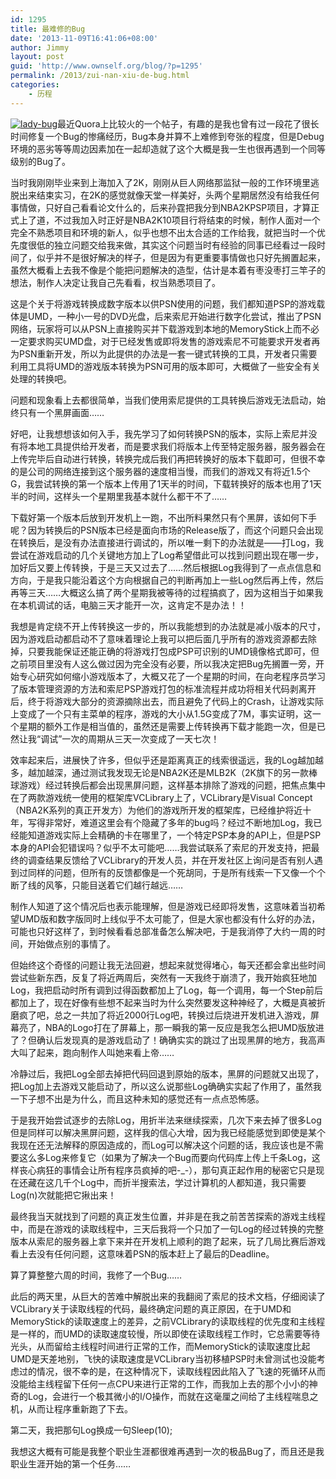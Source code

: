 ```yaml
---
id: 1295
title: 最难修的Bug
date: '2013-11-09T16:41:06+08:00'
author: Jimmy
layout: post
guid: 'http://www.ownself.org/blog/?p=1295'
permalink: /2013/zui-nan-xiu-de-bug.html
categories:
    - 历程
---
```


[![lady-bug](/wp-content/uploads/2013/11/lady-bug-300x180.jpg)](/wp-content/uploads/2013/11/lady-bug.jpg)最近Quora上比较火的一个帖子，有趣的是我也曾有过一段花了很长时间修复一个Bug的惨痛经历，Bug本身并算不上难修到夸张的程度，但是Debug环境的恶劣等等周边因素加在一起却造就了这个大概是我一生也很再遇到一个同等级别的Bug了。

当时我刚刚毕业来到上海加入了2K，刚刚从巨人网络那监狱一般的工作环境里逃脱出来结束实习，在2K的感觉就像天堂一样美好，头两个星期居然没有给我任何事情做，只好自己看看论文什么的，后来孙霆把我分到NBA2KPSP项目，才算正式上了道，不过我加入时正好是NBA2K10项目行将结束的时候，制作人面对一个完全不熟悉项目和环境的新人，似乎也想不出太合适的工作给我，就把当时一个优先度很低的独立问题交给我来做，其实这个问题当时有经验的同事已经看过一段时间了，似乎并不是很好解决的样子，但是因为有更重要事情做也只好先搁置起来，虽然大概看上去我不像是个能把问题解决的造型，估计是本着有枣没枣打三竿子的想法，制作人决定让我自己先看看，权当熟悉项目了。

这是个关于将游戏转换成数字版本以供PSN使用的问题，我们都知道PSP的游戏载体是UMD，一种小一号的DVD光盘，后来索尼开始进行数字化尝试，推出了PSN网络，玩家将可以从PSN上直接购买并下载游戏到本地的MemoryStick上而不必一定要求购买UMD盘，对于已经发售或即将发售的游戏索尼不可能要求开发者再为PSN重新开发，所以为此提供的办法是一套一键式转换的工具，开发者只需要利用工具将UMD的游戏版本转换为PSN可用的版本即可，大概做了一些安全有关处理的转换吧。

问题和现象看上去都很简单，当我们使用索尼提供的工具转换后游戏无法启动，始终只有一个黑屏画面……

好吧，让我想想该如何入手，我先学习了如何转换PSN的版本，实际上索尼并没有将本地工具提供给开发者，而是要求我们将版本上传至特定服务器，服务器会在上传完毕后自动进行转换，转换完成后我们再把转换好的版本下载即可，但很不幸的是公司的网络连接到这个服务器的速度相当慢，而我们的游戏又有将近1.5个G，我尝试转换的第一个版本上传用了1天半的时间，下载转换好的版本也用了1天半的时间，这样头一个星期里我基本就什么都干不了……

下载好第一个版本后放到开发机上一跑，不出所料果然只有个黑屏，该如何下手呢？因为转换后的PSN版本已经是面向市场的Release版了，而这个问题只会出现在转换后，是没有办法直接进行调试的，所以唯一剩下的办法就是——打Log，我尝试在游戏启动的几个关键地方加上了Log希望借此可以找到问题出现在哪一步，加好后又要上传转换，于是三天又过去了……然后根据Log我得到了一点点信息和方向，于是我只能沿着这个方向根据自己的判断再加上一些Log然后再上传，然后再等三天……大概这么搞了两个星期我被等待的过程搞疯了，因为这相当于如果我在本机调试的话，电脑三天才能开一次，这肯定不是办法！！

我想是肯定绕不开上传转换这一步的，所以我能想到的办法就是减小版本的尺寸，因为游戏启动都启动不了意味着理论上我可以把后面几乎所有的游戏资源都去除掉，只要我能保证还能正确的将游戏打包成PSP可识别的UMD镜像格式即可，但之前项目里没有人这么做过因为完全没有必要，所以我决定把Bug先搁置一旁，开始专心研究如何缩小游戏版本了，大概又花了一个星期的时间，在向老程序员学习了版本管理资源的方法和索尼PSP游戏打包的标准流程并成功将相关代码剥离开后，终于将游戏大部分的资源摘除出去，而且避免了代码上的Crash，让游戏实际上变成了一个只有主菜单的程序，游戏的大小从1.5G变成了7M，事实证明，这一个星期的额外工作是相当值的，虽然还是需要上传转换再下载才能跑一次，但是已然让我“调试”一次的周期从三天一次变成了一天七次！

效率起来后，进展快了许多，但似乎还是距离真正的线索很遥远，我的Log越加越多，越加越深，通过测试我发现无论是NBA2K还是MLB2K（2K旗下的另一款棒球游戏）经过转换后都会出现黑屏问题，这样基本排除了游戏的问题，把焦点集中在了两款游戏统一使用的框架库VCLibrary上了，VCLibrary是Visual Concept（NBA2K系列的真正开发方）为他们的游戏所开发的框架库，已经维护将近十年，写得非常好，难道这里会有个隐藏了多年的bug吗？经过不断地加Log，我已经能知道游戏实际上会精确的卡在哪里了，一个特定PSP本身的API上，但是PSP本身的API会犯错误吗？似乎不太可能吧……我尝试联系了索尼的开发支持，把最终的调查结果反馈给了VCLibrary的开发人员，并在开发社区上询问是否有别人遇到过同样的问题，但所有的反馈都像是一个死胡同，于是所有线索一下又像一个个断了线的风筝，只能目送着它们越行越远……

制作人知道了这个情况后也表示能理解，但是游戏已经即将发售，这意味着当初希望UMD版和数字版同时上线似乎不太可能了，但是大家也都没有什么好的办法，可能也只好这样了，到时候看看总部准备怎么解决吧，于是我消停了大约一周的时间，开始做点别的事情了。

但始终这个奇怪的问题让我无法回避，想起来就觉得堵心，每天还都会拿出些时间尝试些新东西，反复了将近两周后，突然有一天我终于崩溃了，我开始疯狂地加Log，我把启动时所有调到过得函数都加上了Log，每一个调用，每一个Step前后都加上了，现在好像有些想不起来当时为什么突然要发这种神经了，大概是真被折磨疯了吧，总之一共加了将近2000行Log吧，转换过后烧进开发机进入游戏，屏幕亮了，NBA的Logo打在了屏幕上，那一瞬我的第一反应是我怎么把UMD版放进了？但确认后发现真的是游戏启动了！确确实实的跳过了出现黑屏的地方，我高声大叫了起来，跑向制作人叫她来看上帝……

冷静过后，我把Log全部去掉把代码回退到原始的版本，黑屏的问题就又出现了，把Log加上去游戏又能启动了，所以这么说那些Log确确实实起了作用了，虽然我一下子想不出是为什么，而且这种未知的感觉还有一点点恐怖感。

于是我开始尝试逐步的去除Log，用折半法来继续探索，几次下来去掉了很多Log但是同样可以解决黑屏问题，这样我的信心大增，因为我已经能感觉到即使是某个我现在还无法解释的原因造成的，而Log可以解决这个问题的话，我应该也是不需要这么多Log来修复它（如果为了解决一个Bug而要向代码库上传上千条Log，这样丧心病狂的事情会让所有程序员疯掉的吧-\_-），那句真正起作用的秘密它只是现在还藏在这几千个Log中，而折半搜索法，学过计算机的人都知道，我只需要Log(n)次就能把它揪出来！

最终我当天就找到了问题的真正发生位置，并非是在我之前苦苦探索的游戏主线程中，而是在游戏的读取线程中，三天后我将一个只加了一句Log的经过转换的完整版本从索尼的服务器上拿下来并在开发机上顺利的跑了起来，玩了几局比赛后游戏看上去没有任何问题，这意味着PSN的版本赶上了最后的Deadline。

算了算整整六周的时间，我修了一个Bug……

此后的两天里，从巨大的苦难中解脱出来的我翻阅了索尼的技术文档，仔细阅读了VCLibrary关于读取线程的代码，最终确定问题的真正原因，在于UMD和MemoryStick的读取速度上的差异，之前VCLibrary的读取线程的优先度和主线程是一样的，而UMD的读取速度较慢，所以即使在读取线程工作时，它总需要等待光头，从而留给主线程时间进行正常的工作，而MemoryStick的读取速度比起UMD是天差地别，飞快的读取速度是VCLibrary当初移植PSP时未曾测试也没能考虑过的情况，很不幸的是，在这种情况下，读取线程因此陷入了飞速的死循环从而没能给主线程留下任何一点CPU来进行正常的工作，而我加上去的那个小小的神奇的Log，会进行一个极其微小的I/O操作，而就在这毫厘之间给了主线程喘息之机，从而让程序重新跑了下去。

第二天，我把那句Log换成一句Sleep(10);

我想这大概有可能是我整个职业生涯都很难再遇到一次的极品Bug了，而且还是我职业生涯开始的第一个任务……